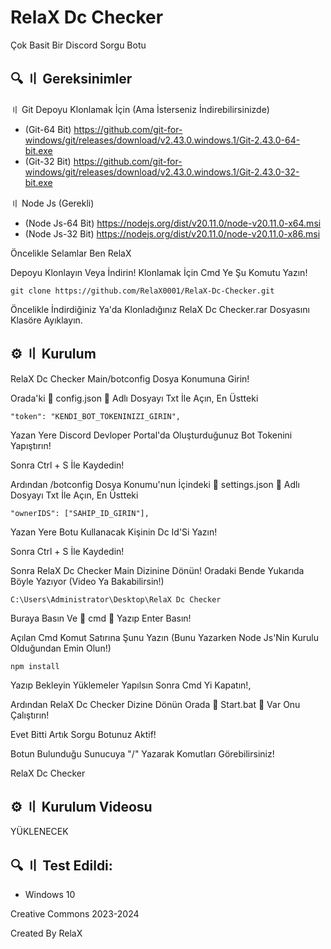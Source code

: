 # RelaX Dc Checker
Çok Basit Bir Discord Sorgu Botu

## 🔍 〢 Gereksinimler
〢 Git Depoyu Klonlamak İçin (Ama İsterseniz İndirebilirsinizde)

- (Git-64 Bit) https://github.com/git-for-windows/git/releases/download/v2.43.0.windows.1/Git-2.43.0-64-bit.exe
- (Git-32 Bit) https://github.com/git-for-windows/git/releases/download/v2.43.0.windows.1/Git-2.43.0-32-bit.exe

〢 Node Js (Gerekli)
- (Node Js-64 Bit) https://nodejs.org/dist/v20.11.0/node-v20.11.0-x64.msi
- (Node Js-32 Bit) https://nodejs.org/dist/v20.11.0/node-v20.11.0-x86.msi

Öncelikle Selamlar Ben RelaX 

Depoyu Klonlayın Veya İndirin!
Klonlamak İçin Cmd Ye Şu Komutu Yazın!
```
git clone https://github.com/RelaX0001/RelaX-Dc-Checker.git
```
Öncelikle İndirdiğiniz Ya'da Klonladığınız RelaX Dc Checker.rar Dosyasını Klasöre Ayıklayın.

## ⚙️ 〢 Kurulum

RelaX Dc Checker Main/botconfig Dosya Konumuna Girin!

Orada'ki 🔴 config.json 🔴 Adlı Dosyayı Txt İle Açın, En Üstteki
```
"token": "KENDI_BOT_TOKENINIZI_GIRIN",
```
Yazan Yere Discord Devloper Portal'da Oluşturduğunuz Bot Tokenini Yapıştırın!

Sonra Ctrl + S İle Kaydedin!

Ardından /botconfig Dosya Konumu'nun İçindeki 🔴 settings.json 🔴 Adlı Dosyayı Txt İle Açın, En Üstteki
```
"ownerIDS": ["SAHIP_ID_GIRIN"],
```
Yazan Yere Botu Kullanacak Kişinin Dc Id'Si Yazın!

Sonra Ctrl + S İle Kaydedin!

Sonra RelaX Dc Checker Main Dizinine Dönün! Oradaki 
Bende Yukarıda Böyle Yazıyor (Video Ya Bakabilirsin!)
```
C:\Users\Administrator\Desktop\RelaX Dc Checker
```
Buraya Basın Ve 🔴 cmd 🔴 Yazıp Enter Basın!

Açılan Cmd Komut Satırına Şunu Yazın (Bunu Yazarken Node Js'Nin Kurulu Olduğundan Emin Olun!)
```
npm install
```
Yazıp Bekleyin Yüklemeler Yapılsın Sonra Cmd Yi Kapatın!, 

Ardından RelaX Dc Checker Dizine Dönün Orada 🔴 Start.bat 🔴 Var Onu Çalıştırın!

Evet Bitti Artık Sorgu Botunuz Aktif!

Botun Bulunduğu Sunucuya "/" Yazarak Komutları Görebilirsiniz!

RelaX Dc Checker

## ⚙️ 〢 Kurulum Videosu
YÜKLENECEK
## 🔍 〢 Test Edildi:
- Windows 10

Creative Commons 2023-2024

Created By RelaX


